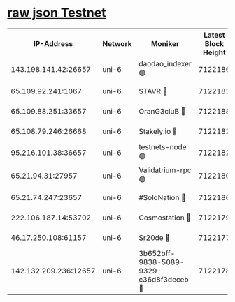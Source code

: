 [raw json Testnet](https://rpc-check.junot.stavr.tech/junot/rpc-junot-result.json)
=


<table><tr><th>IP-Address</th><th>Network</th><th>Moniker</th><th>Latest Block Height</th><th>Earliest Block Height</th><th>Catching Up</th><th>Tx Index</th><th>Voting Power</th><th>Scan Time</th></tr><tr><td>143.198.141.42:26657</td><td>uni-6</td><td>daodao_indexer 🟢</td><td>7122186</td><td>1</td><td>False</td><td>off</td><td>0</td><td>2024-01-17T07:02:16.980676261UTC</td></tr><tr><td>65.109.92.241:1067</td><td>uni-6</td><td>STAVR 🔴</td><td>7122181</td><td>1138541</td><td>False</td><td>on</td><td>6042</td><td>2024-01-17T07:02:04.751827016UTC</td></tr><tr><td>65.109.88.251:33657</td><td>uni-6</td><td>OranG3cluB 🔴</td><td>7122188</td><td>1138541</td><td>False</td><td>on</td><td>11</td><td>2024-01-17T07:02:21.397042085UTC</td></tr><tr><td>65.108.79.246:26668</td><td>uni-6</td><td>Stakely.io 🔴</td><td>7122182</td><td>1570872</td><td>False</td><td>on</td><td>1574932</td><td>2024-01-17T07:02:05.081734860UTC</td></tr><tr><td>95.216.101.38:36657</td><td>uni-6</td><td>testnets-node 🟢</td><td>7122182</td><td>1615130</td><td>False</td><td>on</td><td>0</td><td>2024-01-17T07:02:07.452801221UTC</td></tr><tr><td>65.21.94.31:27957</td><td>uni-6</td><td>Validatrium-rpc 🟢</td><td>7122180</td><td>2943363</td><td>False</td><td>on</td><td>0</td><td>2024-01-17T07:02:00.261496663UTC</td></tr><tr><td>65.21.74.247:23657</td><td>uni-6</td><td>#SoloNation 🔴</td><td>7122186</td><td>5208001</td><td>False</td><td>on</td><td>112</td><td>2024-01-17T07:02:16.004454892UTC</td></tr><tr><td>222.106.187.14:53702</td><td>uni-6</td><td>Cosmostation 🔴</td><td>7122179</td><td>5344501</td><td>False</td><td>on</td><td>110003</td><td>2024-01-17T07:01:57.862632797UTC</td></tr><tr><td>46.17.250.108:61157</td><td>uni-6</td><td>Sr20de 🔴</td><td>7122177</td><td>6419777</td><td>False</td><td>on</td><td>37</td><td>2024-01-17T07:01:52.213616488UTC</td></tr><tr><td>142.132.209.236:12657</td><td>uni-6</td><td>3b652bff-9838-5089-9329-c36d8f3deceb 🔴</td><td>7122178</td><td>7111280</td><td>False</td><td>on</td><td>157563</td><td>2024-01-17T07:01:56.515222795UTC</td></tr></table>
